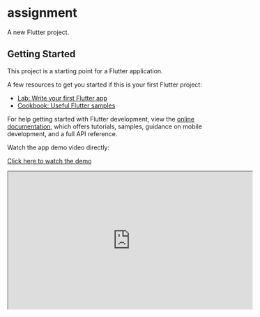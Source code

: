# assignment

A new Flutter project.

## Getting Started

This project is a starting point for a Flutter application.

A few resources to get you started if this is your first Flutter project:

- [Lab: Write your first Flutter app](https://docs.flutter.dev/get-started/codelab)
- [Cookbook: Useful Flutter samples](https://docs.flutter.dev/cookbook)

For help getting started with Flutter development, view the
[online documentation](https://docs.flutter.dev/), which offers tutorials,
samples, guidance on mobile development, and a full API reference.

Watch the app demo video directly:

[Click here to watch the demo](https://drive.google.com/uc?export=download&id=18r3_KM5ytAZgXQkB1pjH9OitnKbYFn37)

<iframe width="560" height="315" src="https://drive.google.com/uc?export=download&id=18r3_KM5ytAZgXQkB1pjH9OitnKbYFn37"></iframe>
